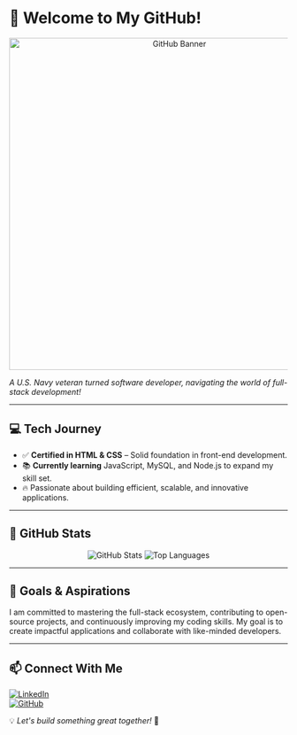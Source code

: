# 👋 Welcome to My GitHub!

<div align="center">
    <img src="https://cdn.pixabay.com/photo/2017/08/05/11/24/logo-2582757_1280.png" alt="GitHub Banner" width="600">
</div>

*A U.S. Navy veteran turned software developer, navigating the world of full-stack development!*

---

## 💻 **Tech Journey**
- ✅ **Certified in HTML & CSS** – Solid foundation in front-end development.
- 📚 **Currently learning** JavaScript, MySQL, and Node.js to expand my skill set.
- 🔥 Passionate about building efficient, scalable, and innovative applications.

---

## 🚀 **GitHub Stats**
<div align="center">
    <img src="https://github-readme-stats.vercel.app/api?username=aduran001&show_icons=true&theme=radical" alt="GitHub Stats">
    <img src="https://github-readme-stats.vercel.app/api/top-langs/?username=aduran001&layout=compact&theme=radical" alt="Top Languages">
</div>

---

## 🎯 **Goals & Aspirations**
I am committed to mastering the full-stack ecosystem, contributing to open-source projects, and continuously improving my coding skills. My goal is to create impactful applications and collaborate with like-minded developers.

---

## 📫 **Connect With Me**
[![LinkedIn](https://img.shields.io/badge/LinkedIn-Connect-blue?style=flat&logo=linkedin)](https://www.linkedin.com/in/albert-duran-78bb622a8/)  
[![GitHub](https://img.shields.io/badge/GitHub-Follow-black?style=flat&logo=github)](https://github.com/aduran001)  

💡 *Let's build something great together!* 🚀
<!--
**aduran001/aduran001** is a ✨ _special_ ✨ repository because its `README.md` (this file) appears on your GitHub profile.

Here are some ideas to get you started:

- 🔭 I’m currently working on ...
- 🌱 I’m currently learning ...
- 👯 I’m looking to collaborate on ...
- 🤔 I’m looking for help with ...
- 💬 Ask me about ...
- 📫 How to reach me: ...
- 😄 Pronouns: ...
- ⚡ Fun fact: ...
-->

